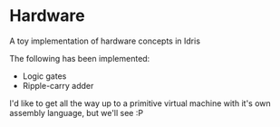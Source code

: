 # Hardware

A toy implementation of hardware concepts in Idris

The following has been implemented:

- Logic gates
- Ripple-carry adder

I'd like to get all the way up to a primitive virtual machine with it's own assembly language, but we'll see :P
